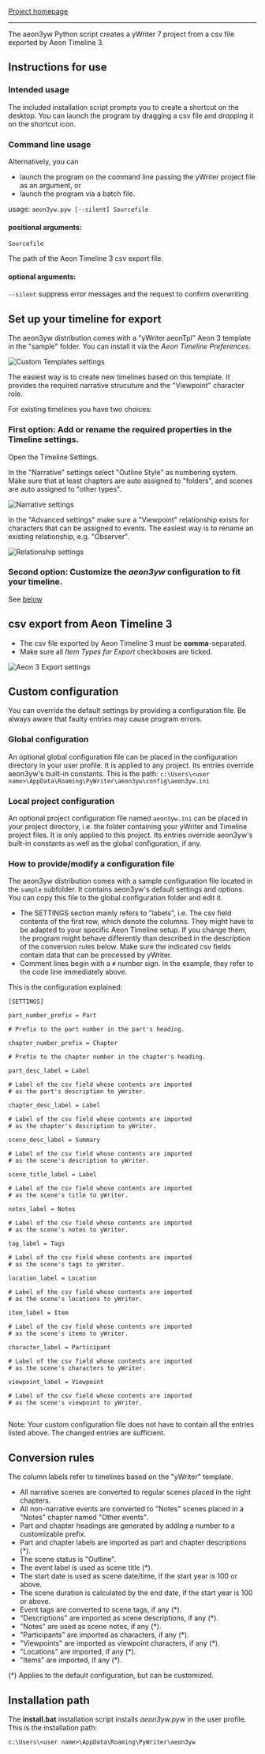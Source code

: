 [Project homepage](https://peter88213.github.io/aeon3yw)

------------------------------------------------------------------

The aeon3yw Python script creates a yWriter 7 project from a csv file exported by Aeon Timeline 3.

## Instructions for use

### Intended usage

The included installation script prompts you to create a shortcut on the desktop. You can launch the program by dragging a csv file and dropping it on the shortcut icon. 

### Command line usage

Alternatively, you can

- launch the program on the command line passing the yWriter project file as an argument, or
- launch the program via a batch file.

usage: `aeon3yw.pyw [--silent] Sourcefile`

#### positional arguments:

`Sourcefile` 

The path of the Aeon Timeline 3 csv export file.

#### optional arguments:

`--silent`  suppress error messages and the request to confirm overwriting

## Set up your timeline for export

The aeon3yw distribution comes with a "yWriter.aeonTpl" Aeon 3 template in the "sample" folder. You can install it via the *Aeon Timeline Preferences*.

![Custom Templates settings](https://raw.githubusercontent.com/peter88213/aeon3yw/main/docs/Screenshots/import_template.png)

The easiest way is to create new timelines based on this template. It provides the required narrative strucuture and the "Viewpoint" character role.

For existing timelines you have two choices:

### First option: Add or rename the required properties in the Timeline settings.

Open the Timeline Settings. 

In the "Narrative" settings select "Outline Style" as numbering system. Make sure that at least chapters are auto assigned to "folders", and scenes are auto assigned to "other types". 

![Narrative settings](https://raw.githubusercontent.com/peter88213/aeon3yw/main/docs/Screenshots/narrative_settings.png)

In the "Advanced settings" make sure a "Viewpoint" relationship exists for characters that can be assigned to events. The easiest way is to rename an existing relationship, e.g. "Observer". 

![Relationship settings](https://raw.githubusercontent.com/peter88213/aeon3yw/main/docs/Screenshots/advanced_settings.png)


### Second option: Customize the *aeon3yw* configuration to fit your timeline.

See [below](#custom-configuration)


## csv export from Aeon Timeline 3

- The csv file exported by Aeon Timeline 3 must be **comma**-separated.
- Make sure all *Item Types for Export* checkboxes are ticked.

![Aeon 3 Export settings](https://raw.githubusercontent.com/peter88213/aeon3yw/main/docs/Screenshots/csv_export.png)


## Custom configuration

You can override the default settings by providing a configuration file. Be always aware that faulty entries may cause program errors. 

### Global configuration

An optional global configuration file can be placed in the configuration directory in your user profile. It is applied to any project. Its entries override aeon3yw's built-in constants. This is the path:
`c:\Users\<user name>\AppData\Roaming\PyWriter\aeon3yw\config\aeon3yw.ini`
  
### Local project configuration

An optional project configuration file named `aeon3yw.ini` can be placed in your project directory, i.e. the folder containing your yWriter and Timeline project files. It is only applied to this project. Its entries override aeon3yw's built-in constants as well as the global configuration, if any.

### How to provide/modify a configuration file

The aeon3yw distribution comes with a sample configuration file located in the `sample` subfolder. It contains aeon3yw's default settings and options. You can copy this file to the global configuration folder and edit it.

- The SETTINGS section mainly refers to "labels", i.e. The csv field contents of the first row, which denote the columns. They might have to be adapted to your specific Aeon Timeline setup. If you change them, the program might behave differently than described in the description of the conversion rules below. Make sure the indicated csv fields contain data that can be processed by yWriter.
- Comment lines begin with a `#` number sign. In the example, they refer to the code line immediately above.

This is the configuration explained: 

```
[SETTINGS]

part_number_prefix = Part

# Prefix to the part number in the part's heading.

chapter_number_prefix = Chapter

# Prefix to the chapter number in the chapter's heading.

part_desc_label = Label

# Label of the csv field whose contents are imported
# as the part's description to yWriter.

chapter_desc_label = Label

# Label of the csv field whose contents are imported
# as the chapter's description to yWriter.

scene_desc_label = Summary

# Label of the csv field whose contents are imported
# as the scene's description to yWriter.

scene_title_label = Label

# Label of the csv field whose contents are imported
# as the scene's title to yWriter.

notes_label = Notes

# Label of the csv field whose contents are imported
# as the scene's notes to yWriter.

tag_label = Tags

# Label of the csv field whose contents are imported
# as the scene's tags to yWriter.

location_label = Location

# Label of the csv field whose contents are imported
# as the scene's locations to yWriter.

item_label = Item

# Label of the csv field whose contents are imported
# as the scene's items to yWriter.

character_label = Participant

# Label of the csv field whose contents are imported
# as the scene's characters to yWriter.

viewpoint_label = Viewpoint

# Label of the csv field whose contents are imported
# as the scene's viewpoint to yWriter.


```

Note: Your custom configuration file does not have to contain all the entries listed above. 
The changed entries are sufficient. 

## Conversion rules

The column labels refer to timelines based on the "yWriter" template. 

-   All narrative scenes are converted to regular scenes placed in the right chapters.
-   All non-narrative events are converted to "Notes" scenes placed in a "Notes" chapter named "Other events".
-   Part and chapter headings are generated by adding a number to a customizable prefix.
-   Part and chapter labels are imported as part and chapter descriptions (*).
-   The scene status is "Outline". 
-	The event label is used as scene title (*).
- 	The start date is used as scene date/time, if the start year is 100 or above.
-	The scene duration is calculated by the end date, if the start year is 100 or above.
-	Event tags are converted to scene tags, if any (*).
-   "Descriptions" are imported as scene descriptions, if any (*).
-   "Notes" are used as scene notes, if any (*).
-	"Participants" are imported as characters, if any (*).
-	"Viewpoints" are imported as viewpoint characters, if any (*).
-	"Locations" are imported, if any (*).
-	"Items" are imported, if any (*).

(*) Applies to the default configuration, but can be customized. 


## Installation path

The **install.bat** installation script installs *aeon3yw.pyw* in the user profile. This is the installation path: 

`c:\Users\<user name>\AppData\Roaming\PyWriter\aeon3yw`
    